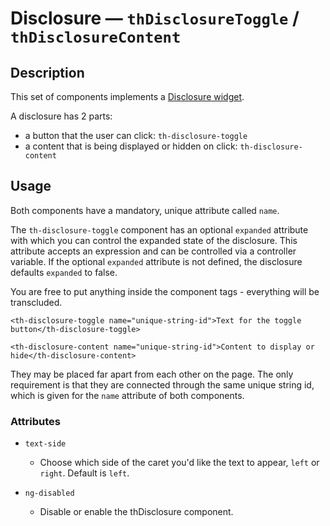 # Disclosure — `thDisclosureToggle` / `thDisclosureContent`

## Description

This set of components implements a [Disclosure widget](https://en.wikipedia.org/wiki/Disclosure_widget).

A disclosure has 2 parts:
* a button that the user can click: `th-disclosure-toggle`
* a content that is being displayed or hidden on click: `th-disclosure-content`

## Usage

Both components have a mandatory, unique attribute called `name`.

The `th-disclosure-toggle` component has an optional `expanded` attribute with
which you can control the expanded state of the disclosure. This attribute
accepts an expression and can be controlled via a controller variable. If the
optional `expanded` attribute is not defined, the disclosure defaults `expanded`
to false.

You are free to put anything inside the component tags - everything will be transcluded.

```
<th-disclosure-toggle name="unique-string-id">Text for the toggle button</th-disclosure-toggle>
```

```
<th-disclosure-content name="unique-string-id">Content to display or hide</th-disclosure-content>
```

They may be placed far apart from each other on the page. The only requirement
is that they are connected through the same unique string id, which is given
for the `name` attribute of both components.

### Attributes

* `text-side`
  * Choose which side of the caret you'd like the text to appear, `left` or `right`.
    Default is `left`.

* `ng-disabled`
  * Disable or enable the thDisclosure component.
